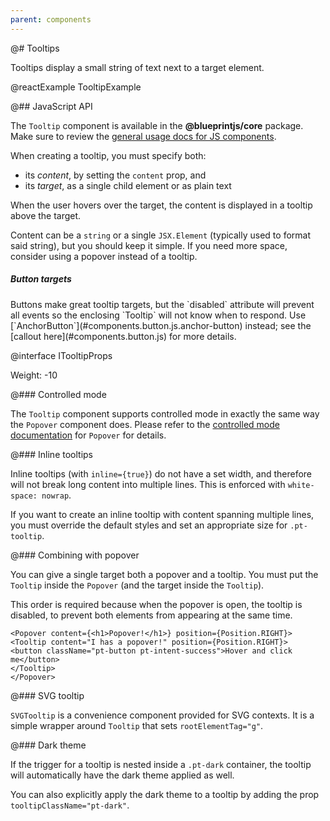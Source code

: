 ```yaml
---
parent: components
---
```


@# Tooltips

Tooltips display a small string of text next to a target element.

@reactExample TooltipExample

@## JavaScript API

The `Tooltip` component is available in the __@blueprintjs/core__ package.
Make sure to review the [general usage docs for JS components](#components.usage).

When creating a tooltip, you must specify both:
- its _content_, by setting the `content` prop, and
- its _target_, as a single child element or as plain text

When the user hovers over the target, the content is displayed in a tooltip above the target.

Content can be a `string` or a single `JSX.Element` (typically used to format said string),
but you should keep it simple. If you need more space, consider using a popover instead of a tooltip.

<div class="pt-callout pt-intent-warning pt-icon-warning-sign">
<h5>Button targets</h5>
Buttons make great tooltip targets, but the `disabled` attribute will prevent all events so the enclosing `Tooltip`
will not know when to respond. Use [`AnchorButton`](#components.button.js.anchor-button) instead;
see the [callout here](#components.button.js) for more details.
</div>

@interface ITooltipProps

Weight: -10

@### Controlled mode

The `Tooltip` component supports controlled mode in exactly the same way the `Popover` component
does. Please refer to the [controlled mode documentation](#components.popover.js.controlled) for
`Popover` for details.

@### Inline tooltips

Inline tooltips (with `inline={true}`) do not have a set width, and therefore will not break long
content into multiple lines. This is enforced with `white-space: nowrap`.

If you want to create an inline tooltip with content spanning multiple lines, you must override the
default styles and set an appropriate size for `.pt-tooltip`.

@### Combining with popover

You can give a single target both a popover and a tooltip. You must put the `Tooltip` inside the
`Popover` (and the target inside the `Tooltip`).

This order is required because when the popover is open, the tooltip is disabled, to prevent both
elements from appearing at the same time.

```
<Popover content={<h1>Popover!</h1>} position={Position.RIGHT}>
<Tooltip content="I has a popover!" position={Position.RIGHT}>
<button className="pt-button pt-intent-success">Hover and click me</button>
</Tooltip>
</Popover>
```

@### SVG tooltip

`SVGTooltip` is a convenience component provided for SVG contexts. It is a simple wrapper around
`Tooltip` that sets `rootElementTag="g"`.

@### Dark theme

If the trigger for a tooltip is nested inside a `.pt-dark` container, the tooltip will
automatically have the dark theme applied as well.

You can also explicitly apply the dark theme to a tooltip by adding the prop
`tooltipClassName="pt-dark"`.


